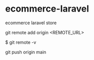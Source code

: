 # ecommerce-laravel
ecommerce laravel store

git remote add origin  <REMOTE_URL> 

$ git remote -v

git push origin main
